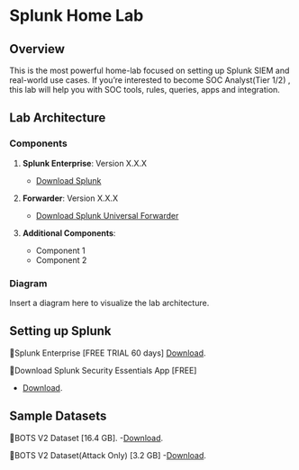 # Splunk Home Lab

## Overview

This is the most powerful home-lab focused on setting up Splunk SIEM and real-world use cases. If you’re interested to become SOC Analyst(Tier 1/2) , this lab will help you with SOC tools, rules, queries, apps and integration.

## Lab Architecture

### Components

1. **Splunk Enterprise**: Version X.X.X
    - [Download Splunk](https://www.splunk.com/en_us/download.html)

2. **Forwarder**: Version X.X.X
    - [Download Splunk Universal Forwarder](https://www.splunk.com/en_us/download/universal-forwarder.html)

3. **Additional Components**:
    - Component 1
    - Component 2

### Diagram

Insert a diagram here to visualize the lab architecture.

## Setting up Splunk 

📍Splunk Enterprise [FREE TRIAL 60 days] [Download](https://www.splunk.com/en_us/download/splunk-enterprise.html ).

📍Download Splunk Security Essentials App [FREE]
   - [Download](https://splunkbase.splunk.com/app/3435 ).


## Sample Datasets

📍BOTS V2 Dataset [16.4 GB]. 
   -[Download](https://s3.amazonaws.com/botsdataset/botsv2/botsv2_data_set.tgz  ).

📍BOTS V2 Dataset(Attack Only) [3.2 GB] 
   -[Download](https://s3.amazonaws.com/botsdataset/botsv2/botsv2_data_set_attack_only.tgz  ).
